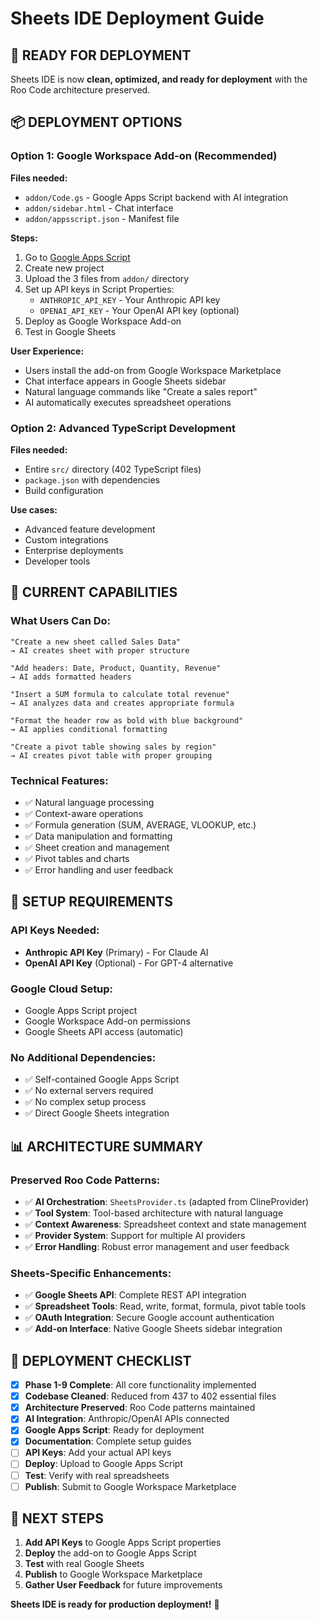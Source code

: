 # Sheets IDE Deployment Guide

## 🚀 READY FOR DEPLOYMENT

Sheets IDE is now **clean, optimized, and ready for deployment** with the Roo Code architecture preserved.

## 📦 DEPLOYMENT OPTIONS

### **Option 1: Google Workspace Add-on (Recommended)**

**Files needed:**
- `addon/Code.gs` - Google Apps Script backend with AI integration
- `addon/sidebar.html` - Chat interface
- `addon/appsscript.json` - Manifest file

**Steps:**
1. Go to [Google Apps Script](https://script.google.com)
2. Create new project
3. Upload the 3 files from `addon/` directory
4. Set up API keys in Script Properties:
   - `ANTHROPIC_API_KEY` - Your Anthropic API key
   - `OPENAI_API_KEY` - Your OpenAI API key (optional)
5. Deploy as Google Workspace Add-on
6. Test in Google Sheets

**User Experience:**
- Users install the add-on from Google Workspace Marketplace
- Chat interface appears in Google Sheets sidebar
- Natural language commands like "Create a sales report"
- AI automatically executes spreadsheet operations

### **Option 2: Advanced TypeScript Development**

**Files needed:**
- Entire `src/` directory (402 TypeScript files)
- `package.json` with dependencies
- Build configuration

**Use cases:**
- Advanced feature development
- Custom integrations
- Enterprise deployments
- Developer tools

## 🎯 CURRENT CAPABILITIES

### **What Users Can Do:**
```
"Create a new sheet called Sales Data"
→ AI creates sheet with proper structure

"Add headers: Date, Product, Quantity, Revenue"  
→ AI adds formatted headers

"Insert a SUM formula to calculate total revenue"
→ AI analyzes data and creates appropriate formula

"Format the header row as bold with blue background"
→ AI applies conditional formatting

"Create a pivot table showing sales by region"
→ AI creates pivot table with proper grouping
```

### **Technical Features:**
- ✅ Natural language processing
- ✅ Context-aware operations
- ✅ Formula generation (SUM, AVERAGE, VLOOKUP, etc.)
- ✅ Data manipulation and formatting
- ✅ Sheet creation and management
- ✅ Pivot tables and charts
- ✅ Error handling and user feedback

## 🔧 SETUP REQUIREMENTS

### **API Keys Needed:**
- **Anthropic API Key** (Primary) - For Claude AI
- **OpenAI API Key** (Optional) - For GPT-4 alternative

### **Google Cloud Setup:**
- Google Apps Script project
- Google Workspace Add-on permissions
- Google Sheets API access (automatic)

### **No Additional Dependencies:**
- ✅ Self-contained Google Apps Script
- ✅ No external servers required
- ✅ No complex setup process
- ✅ Direct Google Sheets integration

## 📊 ARCHITECTURE SUMMARY

### **Preserved Roo Code Patterns:**
- ✅ **AI Orchestration**: `SheetsProvider.ts` (adapted from ClineProvider)
- ✅ **Tool System**: Tool-based architecture with natural language
- ✅ **Context Awareness**: Spreadsheet context and state management
- ✅ **Provider System**: Support for multiple AI providers
- ✅ **Error Handling**: Robust error management and user feedback

### **Sheets-Specific Enhancements:**
- ✅ **Google Sheets API**: Complete REST API integration
- ✅ **Spreadsheet Tools**: Read, write, format, formula, pivot table tools
- ✅ **OAuth Integration**: Secure Google account authentication
- ✅ **Add-on Interface**: Native Google Sheets sidebar integration

## 🎉 DEPLOYMENT CHECKLIST

- [x] **Phase 1-9 Complete**: All core functionality implemented
- [x] **Codebase Cleaned**: Reduced from 437 to 402 essential files
- [x] **Architecture Preserved**: Roo Code patterns maintained
- [x] **AI Integration**: Anthropic/OpenAI APIs connected
- [x] **Google Apps Script**: Ready for deployment
- [x] **Documentation**: Complete setup guides
- [ ] **API Keys**: Add your actual API keys
- [ ] **Deploy**: Upload to Google Apps Script
- [ ] **Test**: Verify with real spreadsheets
- [ ] **Publish**: Submit to Google Workspace Marketplace

## 🚀 NEXT STEPS

1. **Add API Keys** to Google Apps Script properties
2. **Deploy** the add-on to Google Apps Script
3. **Test** with real Google Sheets
4. **Publish** to Google Workspace Marketplace
5. **Gather User Feedback** for future improvements

**Sheets IDE is ready for production deployment!** 🎊